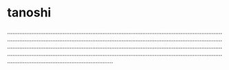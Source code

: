 # tanoshi
.............................................................................................................................................................................................................................................................................................................................................................................................................................................................................................................................................................................